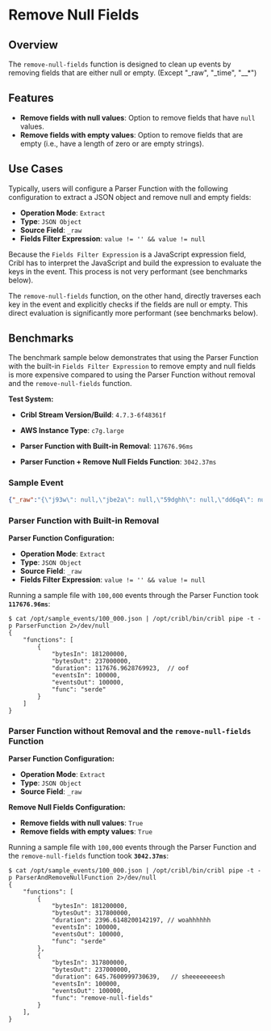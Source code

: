 # Remove Null Fields

## Overview

The `remove-null-fields` function is designed to clean up events by removing fields that are either null or empty. (Except "_raw", "_time", "__*")

## Features

- **Remove fields with null values**: Option to remove fields that have `null` values.
- **Remove fields with empty values**: Option to remove fields that are empty (i.e., have a length of zero or are empty strings).

## Use Cases

Typically, users will configure a Parser Function with the following configuration to extract a JSON object and remove null and empty fields:

- **Operation Mode**: `Extract`
- **Type**: `JSON Object`
- **Source Field**: `_raw`
- **Fields Filter Expression**: `value != '' && value != null`

Because the `Fields Filter Expression` is a JavaScript expression field, Cribl has to interpret the JavaScript and build the expression to evaluate the keys in the event. This process is not very performant (see benchmarks below).

The `remove-null-fields` function, on the other hand, directly traverses each key in the event and explicitly checks if the fields are null or empty. This direct evaluation is significantly more performant (see benchmarks below).

## Benchmarks

The benchmark sample below demonstrates that using the Parser Function with the built-in `Fields Filter Expression` to remove empty and null fields is more expensive compared to using the Parser Function without removal and the `remove-null-fields` function.

**Test System:**
- **Cribl Stream Version/Build**: `4.7.3-6f48361f`
- **AWS Instance Type**: `c7g.large`

- **Parser Function with Built-in Removal**: `117676.96ms`
- **Parser Function + Remove Null Fields Function**: `3042.37ms`

### Sample Event

```json
{"_raw":"{\"j93w\": null,\"jbe2a\": null,\"59dghh\": null,\"dd6q4\": null,\"ywrjn\": null,\"jddlr\": null,\"x377y\": null,\"u151fh\": null,\"3rx4c\": null,\"lu04lj\": null,\"7bljv\": null,\"la80lk\": null,\"qr7w4\": null,\"myc9cf\": null,\"o0f44\": null,\"t2mx4\": null,\"u3y3\": null,\"3oe68\": null,\"tvhzc\": null,\"v355s\": null,\"0y7nxk\": null,\"kxu6eh\": null,\"1vlyoj\": null,\"las3si\": null,\"8gtus\": null,\"6h74uj\": null,\"ecakx\": null,\"35j54\": null,\"7f99h\": null,\"5ic71\": null,\"jg1zv\": null,\"zzj69\": null,\"n2kq6\": null,\"5zbs7\": \"\",\"m5hfj\": \"\",\"nuwfh\": \"\",\"svh79\": \"\",\"6m01z\": \"\",\"3mbhw\": \"\",\"c2mjo\": \"\",\"t20xcf\": \"\",\"ygjpf\": \"\",\"06nn2\": \"\",\"3lgr4g\": \"\",\"x3bcz\": \"\",\"h5y93j\": \"\",\"jbpwx\": \"\",\"lbhar\": \"\",\"kbkkp\": \"\",\"z4pk0h\": \"\",\"fkpolk\": \"\",\"2nezn\": \"\",\"zj012\": \"\",\"nyxmvi\": \"\",\"brr45f\": \"\",\"8wkry\": \"\",\"g5cuz\": \"\",\"o6kgj\": \"\",\"pld7j\": \"\",\"7eiqx\": \"\",\"0ckf2\": \"\",\"ooyvr\": \"\",\"9rbxn\": \"\",\"b5m1m\": \"\",\"cf1rhi\": \"\",\"4xevp\": \"\",\"vo2bo\": \"e7knwk\",\"5o553\": \"nc0qa\",\"1kncn\": \"tw398\",\"9pwe9\": \"1931s\",\"1gat7\": \"om8y7\",\"mmd3l\": \"d9k6k\",\"wxxq2\": \"634tz\",\"4ue14\": \"wh6wl\",\"jkg7\": \"7bf5b\",\"z8wpp\": \"vekai\",\"d04j5\": \"5tvvr\",\"zd075\": \"lzaga\",\"fqxh4k\": \"e06tq\",\"zfnrt\": \"30oqz\",\"dzzkl\": \"oj5cj\",\"klgpll\": \"s2jatk\",\"qcr1mj\": \"tv7bgg\",\"wh86h\": \"y4rpc\",\"6epwz\": \"lco99k\",\"653nb\": \"c5kodl\",\"jvbi4\": \"mpzhv\",\"eqduc\": \"dapqwh\",\"1p5cm\": \"lngytl\",\"8s1pr\": \"qx2xo\",\"1d8qdj\": \"v9z9h\",\"xh4b3\": \"io25s\",\"4xt0tj\": \"dw3ssf\",\"8i5zc\": \"lw3it\",\"6ly0j\": \"1mee4\",\"fa9qr\": \"pzyop\",\"mctrc\": \"53a0a\",\"5mpyai\": \"rj6rd\",\"xt9fj\": \"24gnc\",\"40k0w\": \"83ltrk\"}"}
```

### Parser Function with Built-in Removal

**Parser Function Configuration:**
- **Operation Mode**: `Extract`
- **Type**: `JSON Object`
- **Source Field**: `_raw`
- **Fields Filter Expression**: `value != '' && value != null`

Running a sample file with `100,000` events through the Parser Function took **`117676.96ms`**:

```shell
$ cat /opt/sample_events/100_000.json | /opt/cribl/bin/cribl pipe -t -p ParserFunction 2>/dev/null
{
    "functions": [
        {
            "bytesIn": 181200000,
            "bytesOut": 237000000,
            "duration": 117676.9628769923,  // oof
            "eventsIn": 100000,
            "eventsOut": 100000,
            "func": "serde"
        }
    ]
}
```

### Parser Function without Removal and the `remove-null-fields` Function

**Parser Function Configuration:**
- **Operation Mode**: `Extract`
- **Type**: `JSON Object`
- **Source Field**: `_raw`

**Remove Null Fields Configuration:**
- **Remove fields with null values**: `True`
- **Remove fields with empty values**: `True`

Running a sample file with `100,000` events through the Parser Function and the `remove-null-fields` function took **`3042.37ms`**:

```shell
$ cat /opt/sample_events/100_000.json | /opt/cribl/bin/cribl pipe -t -p ParserAndRemoveNullFunction 2>/dev/null
{
    "functions": [
        {
            "bytesIn": 181200000,
            "bytesOut": 317800000,
            "duration": 2396.6148200142197, // woahhhhhh
            "eventsIn": 100000,
            "eventsOut": 100000,
            "func": "serde"
        },
        {
            "bytesIn": 317800000,
            "bytesOut": 237000000,
            "duration": 645.7600999730639,   // sheeeeeeeesh
            "eventsIn": 100000,
            "eventsOut": 100000,
            "func": "remove-null-fields"
        }
    ],
}
```
